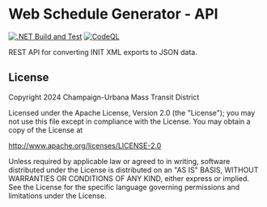 # Web Schedule Generator - API

[![.NET Build and Test](https://github.com/CUMTD/WebScheduleGenerator.Api/actions/workflows/dotnet.yml/badge.svg)](https://github.com/CUMTD/WebScheduleGenerator.Api/actions/workflows/dotnet.yml)
[![CodeQL](https://github.com/CUMTD/WebScheduleGenerator.Api/actions/workflows/codeql.yml/badge.svg)](https://github.com/CUMTD/WebScheduleGenerator.Api/actions/workflows/codeql.yml)

REST API for converting INIT XML exports to JSON data.


## License

Copyright 2024 Champaign-Urbana Mass Transit District

Licensed under the Apache License, Version 2.0 (the "License");
you may not use this file except in compliance with the License.
You may obtain a copy of the License at

   http://www.apache.org/licenses/LICENSE-2.0

Unless required by applicable law or agreed to in writing, software distributed under the License is distributed on an "AS IS" BASIS,
WITHOUT WARRANTIES OR CONDITIONS OF ANY KIND, either express or implied. See the License for the specific language governing permissions
and limitations under the License.
